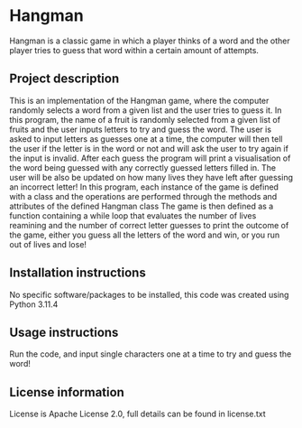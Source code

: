 # Hangman
Hangman is a classic game in which a player thinks of a word and the other player tries to guess that word within a certain amount of attempts.

## Project description
This is an implementation of the Hangman game, where the computer randomly selects a word from a given list and the user 
tries to guess it. 
In this program, the name of a fruit is randomly selected from a given list of fruits and the user inputs letters to 
try and guess the word.
The user is asked to input letters as guesses one at a time, the computer will then tell the user if the letter is in 
the word or not and will ask the user to try again if the input is invalid. After each guess the program will print a visualisation of the word being guessed with any correctly guessed letters filled in. The user will be also be updated on how many lives they have left after guessing an incorrect letter!
In this program, each instance of the game is defined with a class and the operations are performed through the methods 
and attributes of the defined Hangman class 
The game is then defined as a function containing a while loop that evaluates the number of lives reamining and the  number of correct letter 
guesses to print the outcome of the game, either you guess all the letters of the word and win, or you run out of lives and lose! 

## Installation instructions
No specific software/packages to be installed, this code was created using Python 3.11.4 

## Usage instructions 
Run the code, and input single characters one at a time to try and guess the word!

## License information
License is Apache License 2.0, full details can be found in license.txt



 
